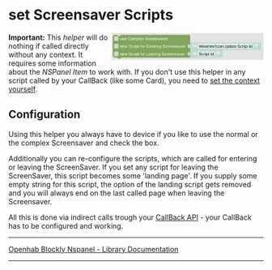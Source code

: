 # set Screensaver Scripts

[<img src="img/blockLibrary_nspanel_helpers_setScreenSaverScripts.png" align="right" width="300">](img/blockLibrary_nspanel_helpers_setScreenSaverScripts.png)

**Important:** This *helper* will do nothing if called directly without any context. It requires some information about the *NSPanel Item* to work with. If you don't use this helper in any script called by your CallBack (like some Card), you need to [set the context yourself](blockLibrary_nspanel_helpers_startScriptWithContext.md).

## Configuration

Using this helper you always have to device if you like to use the normal or the complex Screensaver and check the box.

Additionally you can re-configure the scripts, which are called for entering or leaving the ScreenSaver. If you set any script for leaving the ScreenSaver, this script becomes some 'landing page'. If you supply some empty string for this script, the option of the landing script gets removed and you will always end on the last called page when leaving the Screensaver.

All this is done via indirect calls trough your [CallBack API](blockLibrary_nspanel_callback_API.md) - your CallBack has to be configured and working.<br clear="right"/>

---

[Openhab Blockly Nspanel - Library Documentation](README.md)

---
